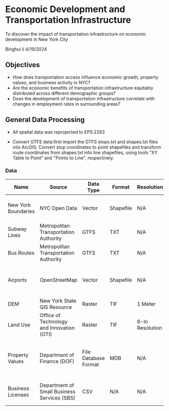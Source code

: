 # Economic Development and Transportation Infrastructure

To discover the impact of transportation infrastructure on economic development in New York City

Binghui li
4/19/2024

## Objectives

- How does transportation access influence economic growth, property values, and business activity in NYC?
- Are the economic benefits of transportation infrastructure equitably distributed across different demographic groups?
- Does the development of transportation infrastructure correlate with changes in employment rates in surrounding areas?

## General Data Processing

- All spatial data was reprojected to EPS:2263
  
- Convert GTFS data:first import the GTFS stops.txt and shapes.txt files into ArcGIS. Convert stop coordinates to point shapefiles and transform route coordinates from shapes.txt into line shapefiles, using tools "XY Table to Point" and "Points to Line", respectively. 

### Data

| Name               | Source                                   | Data Type | Format | Resolution       | Link                                                                        |
|--------------------|------------------------------------------|-----------|--------|-------------------|-----------------------------------------------------------------------------|
| New York Boundaries| NYC Open Data                            | Vector    | Shapefile | N/A             | [NYC Open Data - Borough Boundaries](https://data.cityofnewyork.us/City-Government/Borough-Boundaries/tqmj-j8zm) |
| Subway Lines       | Metropolitan Transportation Authority    | GTFS      | TXT    | N/A               | [MTA Developers](https://new.mta.info/developers)                            |
| Bus Routes         | Metropolitan Transportation Authority    | GTFS      | TXT    | N/A               | [MTA Developers](https://new.mta.info/developers)                            |
| Airports           | OpenStreetMap                            | Vector    | Shapefile | N/A             | [Humanitarian Data Exchange - New York Airports](https://data.humdata.org/dataset/hotosm_usa_newyork_airports) |
| DEM                | New York State GIS Resource             | Raster    | TIF    | 1 Meter           | [NYS GIS Clearinghouse](https://gis.ny.gov/nys-dem)                          |
| Land Use           | Office of Technology and Innovation (OTI)| Raster    | TIF    | 6-In Resolution  | [NYC Open Data - Land Cover Raster Data](https://data.cityofnewyork.us/Environment/Land-Cover-Raster-Data-2017-6in-Resolution/he6d-2qns/about_data) |
| Property Values    | Department of Finance (DOF)             | File Database Format | MDB | N/A            | [NYC Open Data - Property Valuation and Assessment Data](https://data.cityofnewyork.us/City-Government/Property-Valuation-and-Assessment-Data/yjxr-fw8i/about_data) |
| Business Licenses  | Department of Small Business Services (SBS) | CSV    | N/A    | N/A               | [NYC Open Data - SBS Certified Business List](https://data.cityofnewyork.us/Business/SBS-Certified-Business-List/ci93-uc8s/about_data) |

